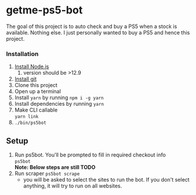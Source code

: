 # getme-ps5-bot

The goal of this project is to auto check and buy a PS5 when a stock is available. Nothing else. I just personally wanted to buy a PS5 and hence this project.

### Installation

 1. [Install Node.js](https://nodejs.org/en/)
    1. version should be >12.9
 2. [Install git](https://git-scm.com/)
 3. Clone this project
 4. Open up a terminal
 5. Install `yarn` by running `npm i -g yarn`
 6. Install dependencies by running `yarn`
 7. Make CLI callable  
    `yarn link`  
 8. `./bin/ps5bot` 

## Setup

 1. Run ps5bot. You'll be prompted to fill in required checkout info  
    `ps5bot`  
    **Note: Below steps are still TODO**  
 2. Run scraper
    `ps5bot scrape`
    - you will be asked to select the sites to run the bot. If you don't select anything, it will try to run on all websites.
